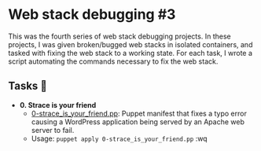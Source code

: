 

# Web stack debugging #3This was the fourth series of web stack debugging projects. In theseprojects, I was given broken/bugged web stacks in isolated containers,and tasked with fixing the web stack to a working state. For eachtask, I wrote a script automating the commands necessary to fix theweb stack.## Tasks :page_with_curl:* **0. Strace is your friend**  * [0-strace_is_your_friend.pp](./0-strace_is_your_friend.pp): Puppet manifest  that fixes a typo error causing a WordPress application being served by an Apache  web server to fail.  * Usage: `puppet apply 0-strace_is_your_friend.pp`
:wq

